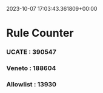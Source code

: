 2023-10-07 17:03:43.361809+00:00
# Rule Counter 
 ### UCATE : 390547

 ### Veneto : 188604

 ### Allowlist : 13930